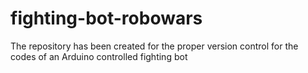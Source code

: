 # fighting-bot-robowars
The repository has been created for the proper version control for the codes of an Arduino controlled fighting bot
